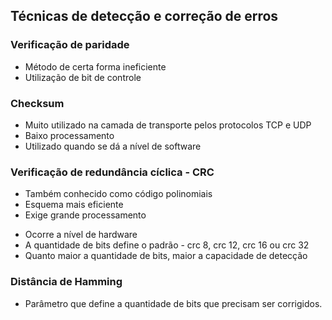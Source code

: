 
## Técnicas de detecção e correção de erros

### Verificação de paridade

- Método de certa forma ineficiente
- Utilização de bit de controle


### Checksum

- Muito utilizado na camada de transporte pelos protocolos TCP e UDP
- Baixo processamento 
- Utilizado quando se dá a nível de software


### Verificação de redundância cíclica - CRC

- Também conhecido como código polinomiais
- Esquema mais eficiente
- Exige grande processamento

* Ocorre a nível de hardware
* A quantidade de bits define o padrão - crc 8, crc 12, crc 16 ou crc 32
* Quanto maior a quantidade de bits, maior a capacidade de detecção


### Distância de Hamming

- Parâmetro que define a quantidade de bits que precisam ser corrigidos.

